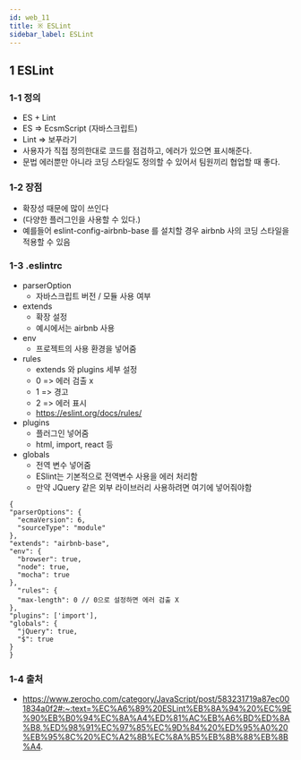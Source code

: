 ```yaml
---
id: web_11
title: ※ ESLint
sidebar_label: ESLint
---
```


## 1 ESLint

### 1-1 정의

-   ES + Lint
-   ES => EcsmScript (자바스크립트)
-   Lint => 보푸라기
-   사용자가 직접 정의한대로 코드를 점검하고, 에러가 있으면 표시해준다.
-   문법 에러뿐만 아니라 코딩 스타일도 정의할 수 있어서 팀원끼리 협업할 때 좋다.

### 1-2 장점

-   확장성 때문에 많이 쓰인다
-   (다양한 플러그인을 사용할 수 있다.)
-   예를들어 eslint-config-airbnb-base 를 설치할 경우 airbnb 사의 코딩 스타일을 적용할 수 있음

### 1-3 .eslintrc

-   parserOption
    -   자바스크립트 버전 / 모듈 사용 여부
-   extends
    -   확장 설정
    -   예시에서는 airbnb 사용
-   env
    -   프로젝트의 사용 환경을 넣어줌
-   rules
    -   extends 와 plugins 세부 설정
    -   0 => 에러 검출 x
    -   1 => 경고
    -   2 => 에러 표시
    -   https://eslint.org/docs/rules/
-   plugins
    -   플러그인 넣어줌
    -   html, import, react 등
-   globals
    -   전역 변수 넣어줌
    -   ESlint는 기본적으로 전역변수 사용을 에러 처리함
    -   만약 JQuery 같은 외부 라이브러리 사용하려면 여기에 넣어줘야함

```JSX
{
"parserOptions": {
  "ecmaVersion": 6,
  "sourceType": "module"
},
"extends": "airbnb-base",
"env": {
  "browser": true,
  "node": true,
  "mocha": true
},
  "rules": {
  "max-length": 0 // 0으로 설정하면 에러 검출 X
},
"plugins": ['import'],
"globals": {
  "jQuery": true,
  "$": true
}
}
```

### 1-4 출처

-   https://www.zerocho.com/category/JavaScript/post/583231719a87ec001834a0f2#:~:text=%EC%A6%89%20ESLint%EB%8A%94%20%EC%9E%90%EB%B0%94%EC%8A%A4%ED%81%AC%EB%A6%BD%ED%8A%B8,%ED%98%91%EC%97%85%EC%9D%84%20%ED%95%A0%20%EB%95%8C%20%EC%A2%8B%EC%8A%B5%EB%8B%88%EB%8B%A4.
